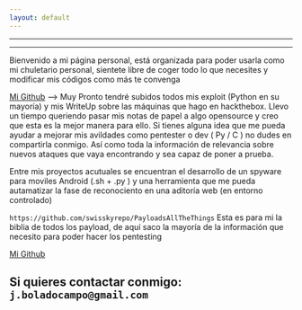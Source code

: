 ```yaml
---
layout: default
---
```


---
---


Bienvenido a mi página personal, está organizada para poder usarla como mi chuletario personal, sientete libre de coger todo lo que necesites y modificar mis códigos como más te convenga

[Mi Github](./https://github.com/BoladoC) --> Muy Pronto tendré subidos todos mis exploit (Python en su mayoría) y mis WriteUp sobre las máquinas que hago en hackthebox. Llevo un tiempo queriendo pasar mis notas de papel a algo opensource y creo que esta es la mejor manera para ello. Si tienes alguna idea que me pueda ayudar a mejorar mis avildades como pentester o dev ( Py / C ) no dudes en compartirla conmigo.
Así como toda la información de relevancia sobre nuevos ataques que vaya encontrando y sea capaz de poner a prueba.

Entre mis proyectos acutuales se encuentran el desarrollo de un spyware para moviles Android (.sh + .py ) y una herramienta que me pueda autamatizar la fase de reconociento en una aditoría web (en entorno controlado)

`https://github.com/swisskyrepo/PayloadsAllTheThings` Esta es para mi la biblia de todos los payload, de aquí saco la mayoría de la información que necesito para poder hacer los pentesting

[Mi Github](./https://github.com/BoladoC/help)
	
Si quieres contactar conmigo: `j.boladocampo@gmail.com`
---
